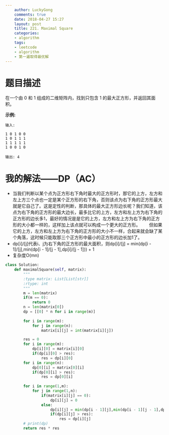 ```yaml
---
    author: LuckyGong
    comments: true
    date: 2018-04-27 15:27
    layout: post
    title: 221. Maximal Square
    categories:
    - algorithm
    tags:
    - leetcode
    - algorithm
    - 第一遍取得最优解
---
```


# 题目描述

在一个由 0 和 1 组成的二维矩阵内，找到只包含 1 的最大正方形，并返回其面积。

**示例:**

```
输入: 

1 0 1 0 0
1 0 1 1 1
1 1 1 1 1
1 0 0 1 0

输出: 4
```

# 我的解法——DP（AC）

- 当我们判断以某个点为正方形右下角时最大的正方形时，那它的上方，左方和左上方三个点也一定是某个正方形的右下角，否则该点为右下角的正方形最大就是它自己了。这是定性的判断，那具体的最大正方形边长呢？我们知道，该点为右下角的正方形的最大边长，最多比它的上方，左方和左上方为右下角的正方形的边长多1，最好的情况是是它的上方，左方和左上方为右下角的正方形的大小都一样的，这样加上该点就可以构成一个更大的正方形。       但如果它的上方，左方和左上方为右下角的正方形的大小不一样，合起来就会缺了某个角落，这时候只能取那三个正方形中最小的正方形的边长加1了。 
- dp[i]/[j]代表i、j为右下角的正方形的最大面积，则dp[i]/[j] = min(dp[i - 1]/[j],min(dp[i - 1]/[j - 1],dp[i]/[j - 1])) + 1
- 复杂度O(mn)

```python
class Solution:
    def maximalSquare(self, matrix):
        """
        :type matrix: List[List[str]]
        :rtype: int
        """
        m = len(matrix)
        if(m == 0):
            return 0
        n = len(matrix[0])
        dp = [[0] * n for i in range(m)]
        
        for i in range(m):
            for j in range(n):
                matrix[i][j] = int(matrix[i][j])

        res = 0
        for i in range(m):
            dp[i][0] = matrix[i][0]
            if(dp[i][0] > res):
                res = dp[i][0]
        for i in range(n):
            dp[0][i] = matrix[0][i]
            if(dp[0][i] > res):
                res = dp[0][i]
        
        for i in range(1,m):
            for j in range(1,n):
                if(matrix[i][j] == 0):
                    dp[i][j] = 0
                else:
                    dp[i][j] = min(dp[i - 1][j],min(dp[i - 1][j - 1],dp[i][j - 1])) + 1
                    if(dp[i][j] > res):
                        res = dp[i][j]
        # print(dp)
        return res * res
```
